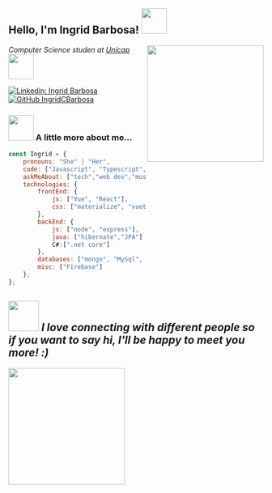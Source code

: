 <h2> Hello, I'm Ingrid Barbosa! <img src="https://media.giphy.com/media/Wj7lNjMNDxSmc/giphy.gif" width="50px"></h2>
<img align='right' src="https://media.giphy.com/media/TjRcLDHDgLOWiI0L1V/giphy.gif" width="230">
<p><em>Computer Science studen at <a href="https://www1.unicap.br/">Unicap</a><img src="https://media.giphy.com/media/fAnzw6YK33jMwzp5wp/giphy.gif" width="50"> 
</em></p>

[![Linkedin: Ingrid Barbosa](https://img.shields.io/badge/ingrid-barbosa-blue?style=flat-square&logo=Linkedin&logoColor=white&link=https://www.linkedin.com/in/ingrid-barbosa/)](https://www.linkedin.com/in/ingrid-barbosa-b7829a15b/)
[![GitHub IngridCBarbosa](https://img.shields.io/github/followers/IngridCBarbosa?label=follow&style=social)](https://github.com/IngridCBarbosa)

### <img src="https://media.giphy.com/media/7wlticjPzbHcQ/giphy.gif" width="50"> A little more about me...  

```javascript
const Ingrid = {
    pronouns: "She" | "Her",
    code: ["Javascript", "Typescript", "C", "Java", "C#"],
    askMeAbout: ["tech","web dev","music"],
    technologies: {
        frontEnd: {
            js: ["Vue", "React"],
            css: ["materialize", "vuetify", "bootstrap"]
        },
        backEnd: {
            js: ["node", "express"],
            java: ["hibernate","JPA"]
            C#:[".net core"]
        },
        databases: ["mongo", "MySql", "sqlite"],
        misc: ["Firebase"]
    },
};
```
<img src="https://media.giphy.com/media/LnQjpWaON8nhr21vNW/giphy.gif" width="60"> <em><b>I love connecting with different people</b> so if you want to say <b>hi, I'll be happy to meet you more!</b> :)</em>
---

<img align='left' src="https://media.giphy.com/media/cmN0ui4IrCeCy0kzto/giphy.gif" width="230">
